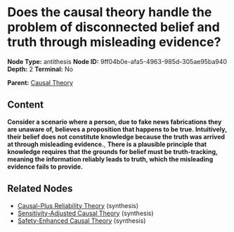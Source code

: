 # Does the causal theory handle the problem of disconnected belief and truth through misleading evidence?

**Node Type:** antithesis
**Node ID:** 9ff04b0e-afa5-4963-985d-305ae95ba940
**Depth:** 2
**Terminal:** No

**Parent:** [Causal Theory](causal-theory.md)

## Content

**Consider a scenario where a person, due to fake news fabrications they are unaware of, believes a proposition that happens to be true. Intuitively, their belief does not constitute knowledge because the truth was arrived at through misleading evidence.**, **There is a plausible principle that knowledge requires that the grounds for belief must be truth-tracking, meaning the information reliably leads to truth, which the misleading evidence fails to provide.**

## Related Nodes

- [Causal-Plus Reliability Theory](causal-plus-reliability-theory.md) (synthesis)
- [Sensitivity-Adjusted Causal Theory](sensitivity-adjusted-causal-theory.md) (synthesis)
- [Safety-Enhanced Causal Theory](safety-enhanced-causal-theory.md) (synthesis)
